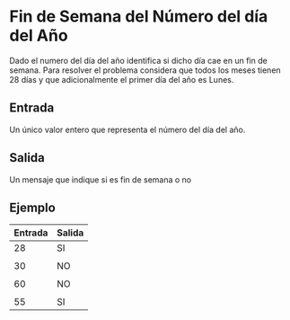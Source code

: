 # Fin de Semana del Número del día del Año

Dado el numero del día del año identifica si dicho día cae en un fin de semana.
Para resolver el problema considera que todos los meses tienen 28 días y que adicionalmente el primer día del año es Lunes.

## Entrada

Un único valor entero que representa el número del día del año.

## Salida

Un mensaje que indique si es fin de semana o no

## Ejemplo
| Entrada |  Salida|
|--|--|
| 28 |  SI|
|  |  |
|30  | NO |
|  |  |
|60  | NO |
|  |  |
| 55 | SI |


